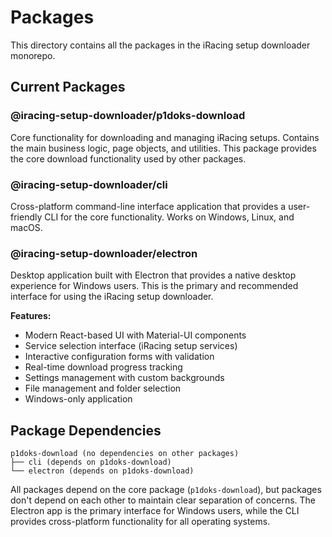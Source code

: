 # Packages

This directory contains all the packages in the iRacing setup downloader monorepo.

## Current Packages

### @iracing-setup-downloader/p1doks-download

Core functionality for downloading and managing iRacing setups. Contains the main business logic, page objects, and utilities. This package provides the core download functionality used by other packages.

### @iracing-setup-downloader/cli

Cross-platform command-line interface application that provides a user-friendly CLI for the core functionality. Works on Windows, Linux, and macOS.

### @iracing-setup-downloader/electron

Desktop application built with Electron that provides a native desktop experience for Windows users. This is the primary and recommended interface for using the iRacing setup downloader.

**Features:**
- Modern React-based UI with Material-UI components
- Service selection interface (iRacing setup services)
- Interactive configuration forms with validation
- Real-time download progress tracking
- Settings management with custom backgrounds
- File management and folder selection
- Windows-only application

## Package Dependencies

```
p1doks-download (no dependencies on other packages)
├── cli (depends on p1doks-download)
└── electron (depends on p1doks-download)
```

All packages depend on the core package (`p1doks-download`), but packages don't depend on each other to maintain clear separation of concerns. The Electron app is the primary interface for Windows users, while the CLI provides cross-platform functionality for all operating systems.
